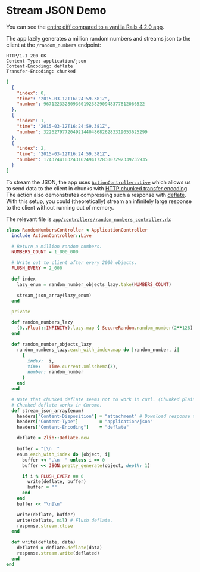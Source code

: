 # Stream JSON Demo

You can see the [entire diff compared to a vanilla Rails 4.2.0 app](https://github.com/brianhempel/stream_json_demo/commit/6bd580ea9bf3b1d508bb1ce9e48834bf67e313df).

The app lazily generates a million random numbers and streams json to the client at the `/random_numbers` endpoint:

```http
HTTP/1.1 200 OK
Content-Type: application/json
Content-Encoding: deflate
Transfer-Encoding: chunked
```
```json
[
  {
    "index": 0,
    "time": "2015-03-12T16:24:59.381Z",
    "number": 96712233280936019238290948377812066522
  },
  {
    "index": 1,
    "time": "2015-03-12T16:24:59.381Z",
    "number": 322627977204921440486826283319053625299
  },
  {
    "index": 2,
    "time": "2015-03-12T16:24:59.381Z",
    "number": 174374410324316249417283007292339235935
  }
]
```

To stream the JSON, the app uses [`ActionController::Live`](http://tenderlovemaking.com/2012/07/30/is-it-live.html) which allows us to send data to the client in chunks with [HTTP chunked transfer encoding](http://en.wikipedia.org/wiki/Chunked_transfer_encoding). The action also demonstrates compressing such a response with [deflate](http://en.wikipedia.org/wiki/HTTP_compression). With this setup, you could (theoretically) stream an infinitely large response to the client without running out of memory.

The relevant file is [`app/controllers/random_numbers_controller.rb`](https://github.com/brianhempel/stream_json_demo/blob/master/app/controllers/random_numbers_controller.rb):

```ruby
class RandomNumbersController < ApplicationController
  include ActionController::Live

  # Return a million random numbers.
  NUMBERS_COUNT = 1_000_000

  # Write out to client after every 2000 objects.
  FLUSH_EVERY = 2_000

  def index
    lazy_enum = random_number_objects_lazy.take(NUMBERS_COUNT)

    stream_json_array(lazy_enum)
  end

  private

  def random_numbers_lazy
    (0..Float::INFINITY).lazy.map { SecureRandom.random_number(2**128) }
  end

  def random_number_objects_lazy
    random_numbers_lazy.each_with_index.map do |random_number, i|
      {
        index:  i,
        time:   Time.current.xmlschema(3),
        number: random_number
      }
    end
  end

  # Note that chunked deflate seems not to work in curl. (Chunked plain JSON is fine.)
  # Chunked deflate works in Chrome.
  def stream_json_array(enum)
    headers["Content-Disposition"] = "attachment" # Download response to file. It's big.
    headers["Content-Type"]        = "application/json"
    headers["Content-Encoding"]    = "deflate"

    deflate = Zlib::Deflate.new

    buffer = "[\n  "
    enum.each_with_index do |object, i|
      buffer << ",\n  " unless i == 0
      buffer << JSON.pretty_generate(object, depth: 1)

      if i % FLUSH_EVERY == 0
        write(deflate, buffer)
        buffer = ""
      end
    end
    buffer << "\n]\n"

    write(deflate, buffer)
    write(deflate, nil) # Flush deflate.
    response.stream.close
  end

  def write(deflate, data)
    deflated = deflate.deflate(data)
    response.stream.write(deflated)
  end
end
```
